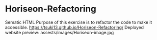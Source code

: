 # Horiseon-Refactoring
Sematic HTML
Purpose of this exercise is to refactor the code to make it accessible.
https://tsuki13.github.io/Horiseon-Refactoring/
Deployed website preview: assests/images/Horiseon-image.jpg
